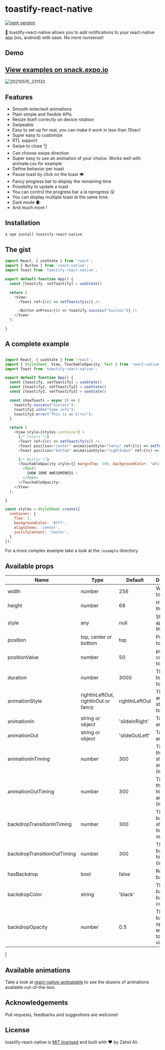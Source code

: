 # toastify-react-native

[![npm version](https://badge.fury.io/js/toastify-react-native.svg)](https://badge.fury.io/js/toastify-react-native)


🎉 toastify-react-native allows you to add notifications to your react-native app (ios, android) with ease. No more nonsense!

## Demo

## [View examples on snack.expo.io](https://snack.expo.io/@zahidalidev/toastify-react-native)

![20210515_231132](https://user-images.githubusercontent.com/46484008/118374176-1bdb8e80-b5d4-11eb-8ffa-aee7a465a058.gif)


## Features

- Smooth enter/exit animations
- Plain simple and flexible APIs
- Resize itself correctly on device rotation
- Swipeable
- Easy to set up for real, you can make it work in less than 10sec!
- Super easy to customize
- RTL support
- Swipe to close 👌
- Can choose swipe direction
- Super easy to use an animation of your choice. Works well with animate.css for example
- Define behavior per toast
- Pause toast by click on the toast 👁
- Fancy progress bar to display the remaining time
- Possibility to update a toast
- You can control the progress bar a la nprogress 😲
- You can display multiple toast at the same time
- Dark mode 🌒
- And much more !

## Installation
```sh
$ npm install toastify-react-native
```
## The gist

```javascript
import React, { useState } from 'react';
import { Button } from 'react-native';
import Toast from 'toastify-react-native';

export default function App() {
  const [toastify, setToastify] = useState()

  return (
    <View>
      <Toast ref={(c) => setToastify(c)} />

      <Button onPress={() => toastify.success("Success")} />
    </View>
  );

}

```

## A complete example

```javascript

import React, { useState } from 'react';
import { StyleSheet, View, TouchableOpacity, Text } from 'react-native';
import Toast from 'toastify-react-native';

export default function App() {
  const [toastify, setToastify] = useState()
  const [toastify2, setToastify2] = useState()
  const [toastify3, setToastify3] = useState()

  const showToasts = async () => {
    toastify.success("Success");
    toastify2.info("Some info");
    toastify3.error("This is an Error");
  }

  return (
    <View style={styles.container} >
      {/* Toasts */}
      <Toast ref={(c) => setToastify(c)} />
      <Toast position="center" animationStyle="fancy" ref={(c) => setToastify2(c)} />
      <Toast position="bottom" animationStyle="rightInOut" ref={(c) => setToastify3(c)} />

      {/* Button */}
      <TouchableOpacity style={{ marginTop: 200, backgroundColor: "white", borderColor: "green", borderWidth: 2, padding: 10 }} onPress={() => showToasts()} >
        <Text>
          SHOW SOME AWESOMENESS !
        </Text>
      </TouchableOpacity>
    </View>
  );

}

const styles = StyleSheet.create({
  container: {
    flex: 1,
    backgroundColor: '#fff',
    alignItems: 'center',
    justifyContent: 'center',
  }
});

```

For a more complex example take a look at the `/example` directory.

## Available props

| Name                           | Type             | Default                        | Description                                                                                                                                |
| ------------------------------ | ---------------- | ------------------------------ | ------------------------------------------------------------------------------------------------------------------------------------------ |
| width                    | number             | 256                           | Width of toast                          |
| height                    | number             | 68                           | Height of the toast                                                                                                                        |
| style                  | any           | null                        | Style applied to the toast                                                                                                              |
| position                | top, center or bottom           | top                           | Position of toast                                                                                             |
| positionValue     | number           | 50                            | position value of toast                                                                                                           |
| duration    | number           | 3000                            | The display time of toast.                                                                                                           |
| animationStyle                 | rightInLeftOut, rightInOut or fancy             | rightInLeftOut                           | The animation style of toast                                                                                                                |
| animationIn                       | string or object             | 'slideInRight'                   | Toast show animation                                                                                                                          |
| animationOut                   | string or object           | 'slideOutLeft'                           | Toast hide animation                                                                         |
| animationInTiming                    | number           | 300                           | Timing for the Toast show animation (in ms)                                                                          |
| animationOutTiming                      | number             | 300                   | Timing for the toast hide animation (in ms)                                                                                                                            |
| backdropTransitionInTiming              | number             | 300                     | The backdrop show timing (in ms)                                                                                             |
| backdropTransitionOutTiming                | number             | 300                     | The backdrop hide timing (in ms)                                                                                                        |
| hasBackdrop                | bool             | false                     | Render the backdrop                                                                                              |
| backdropColor                    | string             | 'black'                     | The backdrop background color                                                                                                 |
| backdropOpacity                | number             | 0.5                     | The backdrop opacity when the toast is visible                                                                                              |
| 

## Available animations

Take a look at [react-native-animatable](https://github.com/oblador/react-native-animatable) to see the dozens of animations available out-of-the-box.
## Acknowledgements
Pull requests, feedbacks and suggestions are welcome!

## License

toastify-react-native is [MIT licensed](https://github.com/zahidalidev/toastify-react-native/blob/master/LICENSE) and built with :heart: by Zahid Ali.
